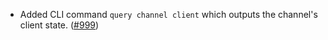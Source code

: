 - Added CLI command `query channel client` which outputs the channel's client state.
  ([#999](https://github.com/informalsystems/ibc-rs/issues/999))